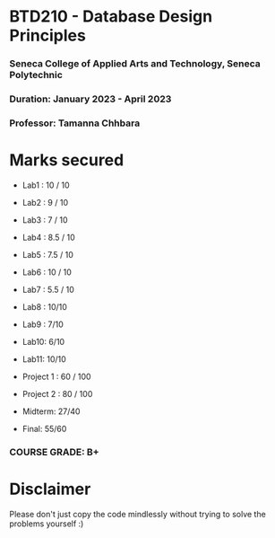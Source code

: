 # BTD210 - Database Design Principles
### Seneca College of Applied Arts and Technology, Seneca Polytechnic <br />
### Duration: January 2023 - April 2023 <br />
### Professor: Tamanna Chhbara <br />

# Marks secured
- Lab1 : 10 / 10 <br>
- Lab2 : 9 / 10 <br>
- Lab3 : 7 / 10 <br>
- Lab4 : 8.5 / 10 <br>
- Lab5 : 7.5 / 10 <br>
- Lab6 : 10 / 10 <br>
- Lab7 : 5.5 / 10 <br>
- Lab8 : 10/10 <br>
- Lab9 : 7/10 <br>
- Lab10: 6/10<br>
- Lab11: 10/10<br>
- Project 1 : 60 / 100 <br>
- Project 2 : 80 / 100 <br>

 
 - Midterm: 27/40<br>
 - Final: 55/60<br>


### COURSE GRADE: B+

# Disclaimer
Please don't just copy the code mindlessly without trying to solve the problems yourself :)
